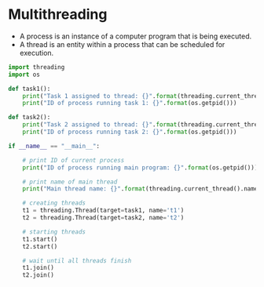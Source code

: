 # Multithreading

- A process is an instance of a computer program that is being executed.
- A thread is an entity within a process that can be scheduled for execution.

```python
import threading
import os

def task1():
	print("Task 1 assigned to thread: {}".format(threading.current_thread().name))
	print("ID of process running task 1: {}".format(os.getpid()))

def task2():
	print("Task 2 assigned to thread: {}".format(threading.current_thread().name))
	print("ID of process running task 2: {}".format(os.getpid()))

if __name__ == "__main__":

	# print ID of current process
	print("ID of process running main program: {}".format(os.getpid()))

	# print name of main thread
	print("Main thread name: {}".format(threading.current_thread().name))

	# creating threads
	t1 = threading.Thread(target=task1, name='t1')
	t2 = threading.Thread(target=task2, name='t2')

	# starting threads
	t1.start()
	t2.start()

	# wait until all threads finish
	t1.join()
	t2.join()

```
